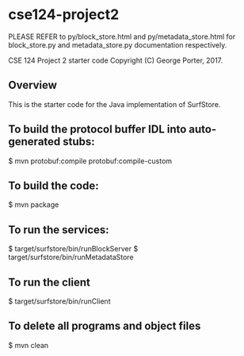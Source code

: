 # cse124-project2

PLEASE REFER to py/block_store.html and py/metadata_store.html for block_store.py and metadata_store.py documentation respectively. 

CSE 124 Project 2 starter code
Copyright (C) George Porter, 2017.

## Overview

This is the starter code for the Java implementation of SurfStore.

## To build the protocol buffer IDL into auto-generated stubs:

$ mvn protobuf:compile protobuf:compile-custom

## To build the code:

$ mvn package

## To run the services:

$ target/surfstore/bin/runBlockServer
$ target/surfstore/bin/runMetadataStore

## To run the client

$ target/surfstore/bin/runClient

## To delete all programs and object files

$ mvn clean
